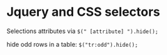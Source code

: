 # Jquery and CSS selectors

Selections attributes via `$("
[attribute]
").hide();`


hide odd rows in a table:
`$("tr:odd").hide();`